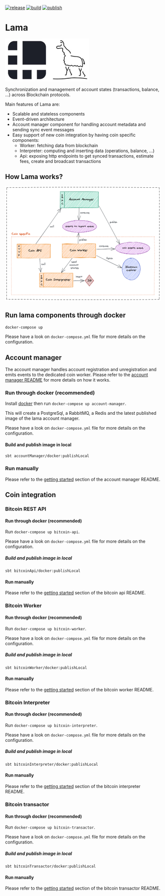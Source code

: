 [![release](https://img.shields.io/github/v/release/ledgerhq/lama?color=0366d6&include_prereleases)](https://github.com/LedgerHQ/lama/releases)
[![build](https://github.com/LedgerHQ/lama/workflows/build/badge.svg?branch=master)](https://github.com/LedgerHQ/lama/actions?query=workflow%3Abuild+branch%3Amaster)
[![publish](https://github.com/LedgerHQ/lama/workflows/publish/badge.svg?branch=master)](https://github.com/LedgerHQ/lama/actions?query=workflow%3Apublish+branch%3Amaster)

# Lama

![](./lama.jpg)

Synchronization and management of account states (transactions, balance, ...) across Blockchain protocols.

Main features of Lama are:
- Scalable and stateless components
- Event-driven architecture
- Account manager component for handling account metadata and sending sync event messages
- Easy support of new coin integration by having coin specific components:
  * Worker: fetching data from blockchain
  * Interpreter: computing and inserting data (operations, balance, ...)
  * Api: exposing http endpoints to get synced transactions, estimate fees, create and broadcast transactions

## How Lama works?

![](./excalidraw/lama-overview.png)

## Run lama components through docker

`docker-compose up`

Please have a look on `docker-compose.yml` file for more details on the configuration.

## Account manager

The account manager handles account registration and unregistration and emits events to the dedicated coin worker.
Please refer to the [account manager README][account-manager] for more details on how it works.

### Run through docker (recommended)

Install [docker][docker] then run `docker-compose up account-manager`.

This will create a PostgreSql, a RabbitMQ, a Redis and the latest published image of the lama account manager.

Please have a look on `docker-compose.yml` file for more details on the configuration.

#### Build and publish image in local

`sbt accountManager/docker:publishLocal`

### Run manually

Please refer to the [getting started][account-manager-getting-started] section of the account manager README.

## Coin integration

### Bitcoin REST API

#### Run through docker (recommended)

Run `docker-compose up bitcoin-api`.

Please have a look on `docker-compose.yml` file for more details on the configuration.

##### Build and publish image in local

`sbt bitcoinApi/docker:publishLocal`

#### Run manually

Please refer to the [getting started][bitcoin-api-getting-started] section of the bitcoin api README.

### Bitcoin Worker

#### Run through docker (recommended)

Run `docker-compose up bitcoin-worker`.

Please have a look on `docker-compose.yml` file for more details on the configuration.

##### Build and publish image in local

`sbt bitcoinWorker/docker:publishLocal`

#### Run manually

Please refer to the [getting started][bitcoin-worker-getting-started] section of the bitcoin worker README.

### Bitcoin Interpreter

#### Run through docker (recommended)

Run `docker-compose up bitcoin-interpreter`.

Please have a look on `docker-compose.yml` file for more details on the configuration.

##### Build and publish image in local

`sbt bitcoinInterpreter/docker:publishLocal`

#### Run manually

Please refer to the [getting started][bitcoin-interpreter-getting-started] section of the bitcoin interpreter README.

### Bitcoin transactor

#### Run through docker (recommended)

Run `docker-compose up bitcoin-transactor`.

Please have a look on `docker-compose.yml` file for more details on the configuration.

##### Build and publish image in local

`sbt bitcoinTransactor/docker:publishLocal`

#### Run manually

Please refer to the [getting started][bitcoin-transactor-getting-started] section of the bitcoin transactor README.

[docker]: https://docs.docker.com/get-docker/
[account-manager]: https://github.com/LedgerHQ/lama/tree/master/account-manager
[account-manager-getting-started]: account-manager/README.md#getting-started
[bitcoin-api-getting-started]: coins/bitcoin/api//README.md#getting-started
[bitcoin-interpreter-getting-started]: coins/bitcoin/interpreter/README.md#getting-started
[bitcoin-worker-getting-started]: coins/bitcoin/worker/README.md#getting-started
[bitcoin-transactor-getting-started]: coins/bitcoin/transactor/README.md#getting-started
